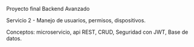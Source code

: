 Proyecto final Backend Avanzado

Servicio 2 - Manejo de usuarios, permisos, dispositivos. 

Conceptos: microservicio, api REST, CRUD, Seguridad con JWT, Base de datos.
